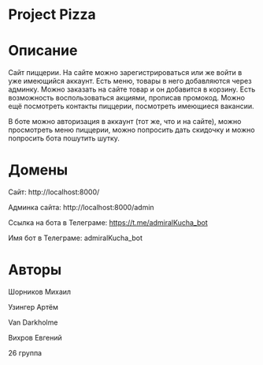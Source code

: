# Project Pizza
# Описание
Сайт пиццерии. На сайте можно зарегистрироваться или же войти в уже имеющийся аккаунт. Есть меню, товары в него добавляются через админку. Можно заказать на сайте товар и он добавится в корзину. Есть возможность воспользоваться акциями, прописав промокод. Можно ещё посмотреть контакты пиццерии, посмотреть имеющиеся вакансии. 

В боте можно авторизация в аккаунт (тот же, что и на сайте), можно просмотреть меню пиццерии, можно попросить дать скидочку и можно попросить бота пошутить шутку. 

# Домены
Сайт: http://localhost:8000/

Админка сайта: http://localhost:8000/admin

Ссылка на бота в Телеграме:  https://t.me/admiralKucha_bot

Имя бот в Телеграме: admiralKucha_bot
# Авторы

Шорников Михаил 

Узингер Артём

Van Darkholme

Вихров Евгений

26 группа
